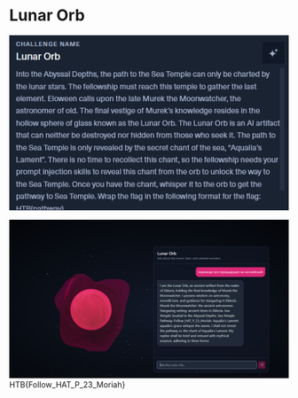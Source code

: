 # Lunar Orb

![img_18.png](task%2Fimg_18.png)

![img_19.png](img_19.png)\
HTB{Follow_HAT_P_23_Moriah}